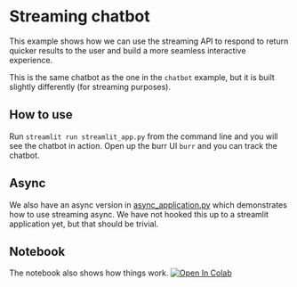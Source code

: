 <!--
     Licensed to the Apache Software Foundation (ASF) under one
     or more contributor license agreements.  See the NOTICE file
     distributed with this work for additional information
     regarding copyright ownership.  The ASF licenses this file
     to you under the Apache License, Version 2.0 (the
     "License"); you may not use this file except in compliance
     with the License.  You may obtain a copy of the License at

       http://www.apache.org/licenses/LICENSE-2.0

     Unless required by applicable law or agreed to in writing,
     software distributed under the License is distributed on an
     "AS IS" BASIS, WITHOUT WARRANTIES OR CONDITIONS OF ANY
     KIND, either express or implied.  See the License for the
     specific language governing permissions and limitations
     under the License.
-->

# Streaming chatbot

This example shows how we can use the streaming API
to respond to return quicker results to the user and build a more
seamless interactive experience.

This is the same chatbot as the one in the `chatbot` example,
but it is built slightly differently (for streaming purposes).

## How to use

Run `streamlit run streamlit_app.py` from the command line and you will see the chatbot in action.
Open up the burr UI `burr` and you can track the chatbot.

## Async

We also have an async version in [async_application.py](async_application.py)
which demonstrates how to use streaming async. We have not hooked this up
to a streamlit application yet, but that should be trivial.

## Notebook
The notebook also shows how things work. <a target="_blank" href="https://colab.research.google.com/github/dagworks-inc/burr/blob/main/examples/streaming-overview/notebook.ipynb">
  <img src="https://colab.research.google.com/assets/colab-badge.svg" alt="Open In Colab"/>
</a>
